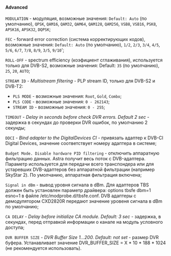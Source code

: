 #### Advanced

`MODULATION` - модуляция, возможные значения: `Default: Auto` (по умолчанию), `QPSK`, `QAM16`, `QAM32`, `QAM64`, `QAM128`, `QAM256`, `VSB8`, `VSB16`, `PSK8`, `APSK16`, `APSK32`, `DQPSK`;

`FEC` - forward error correction (система корректирующих кодов), возможные значения: `Default: Auto` (по умолчанию), `1/2`, `2/3`, `3/4`, `4/5`, `5/6`, `6/7`, `7/8`, `8/9`, `3/5`, `9/10`';

`ROLL-OFF` - spectrum efficiency (коэфициент сглаживания), используется только для DVB-S2, возможные значения: Default: `35` (по умолчанию), `25`, `20`, `AUTO`;

`STREAM ID` - *Multistream filtering* - PLP stream ID, только для DVB-S2 и DVB-T2:  
   - `PLS MODE` - возможные значения: `Root`, `Gold`, `Combo`;
   - `PLS CODE` - возможные значения: `0 - 262143`;
   - `STREAM ID` - возможные значения: `0 - 255`;

`TIMEOUT` - *Delay in seconds before check DVR errors. Default 2 sec* - задержка в секундах до проверки DVR ошибок, по умолчанию 2 секунды;

`DDCI` - *Bind adapter to the DigitalDevices CI* - привязать адаптер к DVB-CI Digital Devices, значение соответствует номеру адаптера в системе;

`Budget Mode. Disable hardware PID filtering` - отключить аппаратную фильтрацию данных. Astra получит весь поток с DVB-адаптера. Параметр используется для передачи всего транспондера или для устаревших DVB-адаптеров без аппаратной фильтрации (например SkyStar 2). По умолчанию, аппаратная фильтрация включена;

`Signal in dBm` - вывод уровня сигнала в dBm. Для адаптеров TBS должен быть установлен параметр драйвера: options tbsfe dbm=1 esno=1 в файле /etc/modprobe.d/tbsfe.conf. DVB адаптеры с демодулятором CXD2820R передают значение уровеня сигнала в dBm по умолчанию;

`CA DELAY` - *Delay before initialize CA module. Default: 3 sec* - задержка, в секундах, перед отправкой информации о канале на модуль условного доступа;

`DVR BUFFER SIZE` - *DVR Buffer Size 1...200. Default: not set* - размер DVR буфера. Устанавливает значение DVR_BUFFER_SIZE = X * 10 * 188 * 1024 (не рекомендуется использовать).
